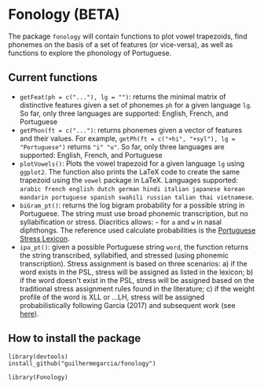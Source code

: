 # Fonology (BETA)

The package `fonology` will contain functions to plot vowel trapezoids, find phonemes on the basis of a set of features (or vice-versa), as well as functions to explore the phonology of Portuguese.

## Current functions

- `getFeat(ph = c("..."), lg = "")`: returns the minimal matrix of distinctive features given a set of phonemes `ph` for a given language `lg`. So far, only three languages are supported: English, French, and Portuguese
- `getPhon(ft = c("...")`: returns phonemes given a vector of features and their values. For example, `getPh(ft = c("+hi", "+syl"), lg = "Portuguese")` returns `"i" "u"`. So far, only three languages are supported: English, French, and Portuguese
- `plotVowels()`: Plots the vowel trapezoid for a given language `lg` using `ggplot2`. The function also prints the LaTeX code to create the same trapezoid using the `vowel` package in LaTeX. Languages supported: `arabic french english dutch german hindi italian japanese korean mandarin portuguese spanish swahili russian talian thai vietnamese`.
- `biGram_pt()`: returns the log bigram probability for a possible string in Portuguese. The string must use broad phonemic transcription, but no syllabification or stress. Diacritics allows: `~` for `a` and `w` in nasal diphthongs. The reference used calculate probabilities is the [Portuguese Stress Lexicon](http://gdgarcia.ca/psl.html).
- `ipa_pt()`: given a possible Portuguese string `word`, the function returns the string transcribed, syllabified, and stressed (using phonemic transcription). Stress assignment is based on three scenarios: a) if the word exists in the PSL, stress will be assigned as listed in the lexicon; b) if the word doesn't exist in the PSL, stress will be assigned based on the traditional stress assignment rules found in the literature; c) if the weight profile of the word is XLL or ...LH, stress will be assigned probabilistically following Garcia (2017) and subsequent work (see [here](https://gdgarcia.ca/research.html)).



## How to install the package

```
library(devtools)
install_github("guilhermegarcia/fonology")

library(Fonology)
```

